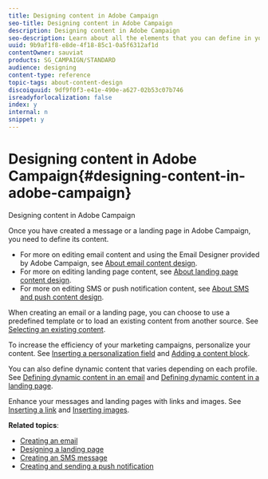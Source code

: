 ```yaml
---
title: Designing content in Adobe Campaign
seo-title: Designing content in Adobe Campaign
description: Designing content in Adobe Campaign
seo-description: Learn about all the elements that you can define in your contents with Adobe Campaign.
uuid: 9b9af1f8-e8de-4f18-85c1-0a5f6312af1d
contentOwner: sauviat
products: SG_CAMPAIGN/STANDARD
audience: designing
content-type: reference
topic-tags: about-content-design
discoiquuid: 9df9f0f3-e41e-490e-a627-02b53c07b746
isreadyforlocalization: false
index: y
internal: n
snippet: y
---
```


# Designing content in Adobe Campaign{#designing-content-in-adobe-campaign}

Designing content in Adobe Campaign

Once you have created a message or a landing page in Adobe Campaign, you need to define its content.

* For more on editing email content and using the Email Designer provided by Adobe Campaign, see [About email content design](../../designing/using/about-email-content-design.md).
* For more on editing landing page content, see [About landing page content design](../../designing/using/about-landing-page-content-design.md).
* For more on editing SMS or push notification content, see [About SMS and push content design](../../designing/using/about-sms-and-push-content-design.md).

When creating an email or a landing page, you can choose to use a predefined template or to load an existing content from another source. See [Selecting an existing content](../../designing/using/selecting-an-existing-content.md).

To increase the efficiency of your marketing campaigns, personalize your content. See [Inserting a personalization field](../../designing/using/inserting-a-personalization-field.md) and [Adding a content block](../../designing/using/adding-a-content-block.md).

You can also define dynamic content that varies depending on each profile. See [Defining dynamic content in an email](../../designing/using/defining-dynamic-content-in-an-email.md) and [Defining dynamic content in a landing page](../../designing/using/defining-dynamic-content-in-a-landing-page.md).

Enhance your messages and landing pages with links and images. See [Inserting a link](../../designing/using/inserting-a-link.md) and [Inserting images](../../designing/using/inserting-images.md).

**Related topics**:

* [Creating an email](../../channels/using/creating-an-email.md)
* [Designing a landing page](../../channels/using/designing-a-landing-page.md)
* [Creating an SMS message](../../channels/using/creating-an-sms-message.md)
* [Creating and sending a push notification](../../channels/using/preparing-and-sending-a-push-notification.md)

